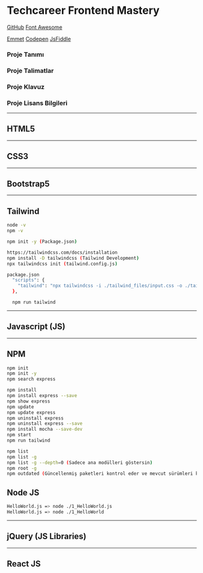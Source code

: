 # Techcareer Frontend Mastery

[GitHub](https://github.com/hamitmizrak/TechCareer_Frontend_Mastery)
[Font Awesome](https://cdnjs.com/libraries/font-awesome)

[Emmet](https://docs.emmet.io/cheat-sheet/)
[Codepen](https://codepen.io/pen/)
[JsFiddle](https://jsfiddle.net/)

### Proje Tanımı

### Proje Talimatlar

### Proje Klavuz

### Proje Lisans Bilgileri

---

## HTML5

---

## CSS3

---

## Bootstrap5

---

## Tailwind
```sh
node -v 
npm -v

npm init -y (Package.json)

https://tailwindcss.com/docs/installation
npm install -D tailwindcss (Tailwind Development)
npx tailwindcss init (tailwind.config.js)

package.json
  "scripts": {
    "tailwind": "npx tailwindcss -i ./tailwind_files/input.css -o ./tailwind_files/output.css --watch"
  },

  npm run tailwind
```

---

## Javascript (JS)

---

## NPM
```sh
npm init 
npm init -y
npm search express 

npm install 
npm install express --save 
npm show express
npm update 
npm update express
npm uninstall express  
npm uninstall express --save 
npm install mocha --save-dev
npm start
npm run tailwind

npm list
npm list -g
npm list -g --depth=0 (Sadece ana modülleri göstersin)
npm root -g
npm outdated (Güncellenmiş paketleri kontrol eder ve mevcut sürümleri karşılaştırır.)


```

## Node JS
```sh
HelloWorld.js => node ./1_HelloWorld.js
HelloWorld.js => node ./1_HelloWorld

```

---

## jQuery (JS Libraries)

---



## React JS
